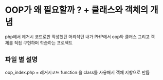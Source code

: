 # OOP가 왜 필요할까 ? + 클래스와 객체의 개념

php에서 레거시 코드로만 작성했던 어리석던 내가
PHP에서 oop와 클래스 그리고 객체를 직접 구현하며 학습하는 프로젝트

## 파일 별 설명
oop_index.php = 레거시코드 function 을 class를 사용해서 객체 지향으로 만듬


